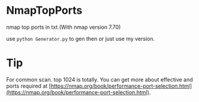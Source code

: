# NmapTopPorts
nmap top ports in txt.(With nmap version 7.70)


use `python Generator.py` to gen then or just use my version.

# Tip
For common scan. top 1024 is totally. You can get more about effective and ports required at [https://nmap.org/book/performance-port-selection.html](https://nmap.org/book/performance-port-selection.html).

